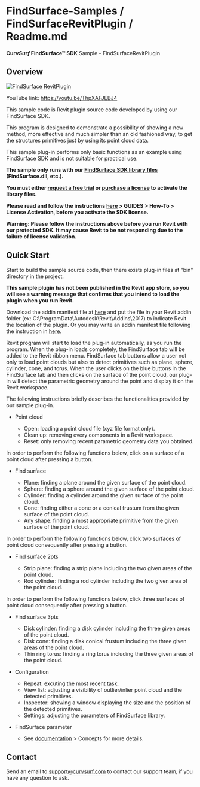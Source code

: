# FindSurface-Samples / FindSurfaceRevitPlugin / Readme.md
**Curv*Surf* FindSurface™ SDK** Sample - FindSurfaceRevitPlugin

Overview
--------

[![FindSurface RevitPlugin](http://img.youtube.com/vi/ThpXAFJEBJ4/0.jpg)](https://www.youtube.com/watch?v=ThpXAFJEBJ4&feature=youtu.be)


YouTube link: https://youtu.be/ThpXAFJEBJ4

This sample code is Revit plugin source code developed by using our FindSurface SDK.

This program is designed to demonstrate a possibility of showing a new method, more effective and much simpler than an old fashioned way, to get the structures primitives just by using its point cloud data.

This sample plug-in performs only basic functions as an example using FindSurface SDK and is not suitable for practical use.

**The sample only runs with our [FindSurface SDK library files](https://developers.curvsurf.com/downloads.jsp) (FindSurface.dll, etc.).**

**You must either [request a free trial](http://developers.curvsurf.com/licenses.jsp) or [purchase a license](https://developers.curvsurf.com/licenses.jsp) to activate the library files.**

**Please read and follow the instructions [here](https://developers.curvsurf.com/documentation.jsp) > GUIDES > How-To > License Activation, before you activate the SDK license.**

**Warning: Please follow the instructions above before you run Revit with our protected SDK. It may cause Revit to be not responding due to the failure of license validation.**


Quick Start
-----------

Start to build the sample source code, then there exists plug-in files at "bin" directory in the project.

**This sample plugin has not been published in the Revit app store, so you will see a warning message that confirms that you intend to load the plugin when you run Revit.**

Download the addin manifest file at [here]() and put the file in your Revit addin folder (ex: C:\ProgramData\Autodesk\Revit\Addins\2017\) to indicate Revit the location of the plugin. Or you may write an addin manifest file following the instruction in [here](https://knowledge.autodesk.com/search-result/caas/CloudHelp/cloudhelp/2017/ENU/Revit-API/files/GUID-7577712B-B09F-4585-BE0C-FF16A5078D29-htm.html).

Revit program will start to load the plug-in automatically, as you run the program. When the plug-in loads completely, the FindSurface tab will be added to the Revit ribbon menu. FindSurface tab buttons allow a user not only to load point clouds but also to detect primitives such as plane, sphere, cylinder, cone, and torus. When the user clicks on the blue buttons in the FindSurface tab and then clicks on the surface of the point cloud, our plug-in will detect the parametric geometry around the point and display it on the Revit workspace.


The following instructions briefly describes the functionalities provided by our sample plug-in.

- Point cloud

	- Open: loading a point cloud file (xyz file format only).
	- Clean up: removing every components in a Revit workspace.
	- Reset: only removing recent parametric geometry data you obtained.

In order to perform the following functions below, click on a surface of a point cloud after pressing a button.

- Find surface

	- Plane: finding a plane around the given surface of the point cloud.
	- Sphere: finding a sphere around the given surface of the point cloud.
	- Cylinder: finding a cylinder around the given surface of the point cloud. 
	- Cone: finding either a cone or a conical frustum from the given surface of the point cloud.
	- Any shape: finding a most appropriate primitive from the given surface of the point cloud.

In order to perform the following functions below, click two surfaces of point cloud consequently after pressing a button.

- Find surface 2pts

	- Strip plane: finding a strip plane including the two given areas of the point cloud.
	- Rod cylinder: finding a rod cylinder including the two given area of the point cloud.

In order to perform the following functions below, click three surfaces of point cloud consequently after pressing a button.

- Find surface 3pts

	- Disk cylinder: finding a disk cylinder including the three given areas of the point cloud.
	- Disk cone: finding a disk conical frustum including the three given areas of the point cloud.
	- Thin ring torus: finding a ring torus including the three given areas of the point cloud.

- Configuration

	- Repeat: excuting the most recent task.
	- View list: adjusting a visibility of outlier/inlier point cloud and the detected primitives.
	- Inspector: showing a window displaying the size and the position of the detected primitives.
	- Settings: adjusting the parameters of FindSurface library.

- FindSurface parameter

	- See [documentation](https://developers.curvsurf.com/documentation.jsp) > Concepts for more details.


Contact
-------

Send an email to support@curvsurf.com to contact our support team, if you have any question to ask.
